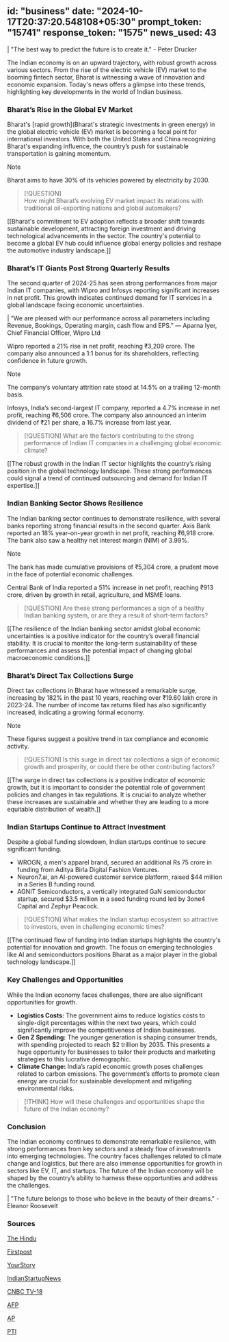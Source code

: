 
id: "business"
date: "2024-10-17T20:37:20.548108+05:30"
prompt_token: "15741"
response_token: "1575"
news_used: 43
------
| "The best way to predict the future is to create it." - Peter Drucker

The Indian economy is on an upward trajectory, with robust growth across various sectors. From the rise of the electric vehicle (EV) market to the booming fintech sector, Bharat is witnessing a wave of innovation and economic expansion. Today's news offers a glimpse into these trends, highlighting key developments in the world of Indian business.

### Bharat’s Rise in the Global EV Market

Bharat's [rapid growth](Bharat's strategic investments in green energy) in the global electric vehicle (EV) market is becoming a focal point for international investors. With both the United States and China recognizing Bharat's expanding influence, the country’s push for sustainable transportation is gaining momentum. 

> [!NOTE]  
> Bharat aims to have 30% of its vehicles powered by electricity by 2030.

> [!QUESTION]  
> How might Bharat’s evolving EV market impact its relations with traditional oil-exporting nations and global automakers?

[[Bharat's commitment to EV adoption reflects a broader shift towards sustainable development, attracting foreign investment and driving technological advancements in the sector. The country's potential to become a global EV hub could influence global energy policies and reshape the automotive industry landscape.]]

### Bharat’s IT Giants Post Strong Quarterly Results

The second quarter of 2024-25 has seen strong performances from major Indian IT companies, with Wipro and Infosys reporting significant increases in net profit.  This growth indicates continued demand for IT services in a global landscape facing economic uncertainties.

| “We are pleased with our performance across all parameters including Revenue, Bookings, Operating margin, cash flow and EPS.” — Aparna Iyer, Chief Financial Officer, Wipro Ltd

Wipro reported a 21% rise in net profit, reaching ₹3,209 crore. The company also announced a 1:1 bonus for its shareholders, reflecting confidence in future growth. 

> [!NOTE] 
> The company’s voluntary attrition rate stood at 14.5% on a trailing 12-month basis.

Infosys, India’s second-largest IT company, reported a 4.7% increase in net profit, reaching ₹6,506 crore. The company also announced an interim dividend of ₹21 per share, a 16.7% increase from last year. 

> [!QUESTION]
> What are the factors contributing to the strong performance of Indian IT companies in a challenging global economic climate?

[[The robust growth in the Indian IT sector highlights the country’s rising position in the global technology landscape. These strong performances could signal a trend of continued outsourcing and demand for Indian IT expertise.]]

### Indian Banking Sector Shows Resilience

The Indian banking sector continues to demonstrate resilience, with several banks reporting strong financial results in the second quarter. Axis Bank reported an 18% year-on-year growth in net profit, reaching ₹6,918 crore. The bank also saw a healthy net interest margin (NIM) of 3.99%. 

> [!NOTE]
> The bank has made cumulative provisions of ₹5,304 crore,  a prudent move in the face of potential economic challenges.

Central Bank of India reported a 51% increase in net profit, reaching ₹913 crore, driven by growth in retail, agriculture, and MSME loans.  

> [!QUESTION]
> Are these strong performances a sign of a healthy Indian banking system, or are they a result of short-term factors?

[[The resilience of the Indian banking sector amidst global economic uncertainties is a positive indicator for the country’s overall financial stability. It is crucial to monitor the long-term sustainability of these performances and assess the potential impact of changing global macroeconomic conditions.]]

### Bharat’s Direct Tax Collections Surge

Direct tax collections in Bharat have witnessed a remarkable surge, increasing by 182% in the past 10 years, reaching over ₹19.60 lakh crore in 2023-24.  The number of income tax returns filed has also significantly increased, indicating a growing formal economy.

> [!NOTE]
> These figures suggest a positive trend in tax compliance and economic activity.

> [!QUESTION]
> Is this surge in direct tax collections a sign of economic growth and prosperity, or could there be other contributing factors? 

[[The surge in direct tax collections is a positive indicator of economic growth, but it is important to consider the potential role of government policies and changes in tax regulations. It is crucial to analyze whether these increases are sustainable and whether they are leading to a more equitable distribution of wealth.]]

### Indian Startups Continue to Attract Investment

Despite a global funding slowdown, Indian startups continue to secure significant funding. 

-  WROGN, a men's apparel brand, secured an additional Rs 75 crore in funding from Aditya Birla Digital Fashion Ventures.
- Neuron7.ai, an AI-powered customer service platform, raised $44 million in a Series B funding round.
- AGNIT Semiconductors, a vertically integrated GaN semiconductor startup, secured $3.5 million in a seed funding round led by 3one4 Capital and Zephyr Peacock. 

> [!QUESTION]
> What makes the Indian startup ecosystem so attractive to investors, even in challenging economic times?

[[The continued flow of funding into Indian startups highlights the country's potential for innovation and growth. The focus on emerging technologies like AI and semiconductors positions Bharat as a major player in the global technology landscape.]]

### Key Challenges and Opportunities

While the Indian economy faces challenges, there are also significant opportunities for growth. 

- **Logistics Costs:** The government aims to reduce logistics costs to single-digit percentages within the next two years, which could significantly improve the competitiveness of Indian businesses. 
- **Gen Z Spending:** The younger generation is shaping consumer trends, with spending projected to reach $2 trillion by 2035. This presents a huge opportunity for businesses to tailor their products and marketing strategies to this lucrative demographic. 
- **Climate Change:** India’s rapid economic growth poses challenges related to carbon emissions. The government’s efforts to promote clean energy are crucial for sustainable development and mitigating environmental risks.

> [!THINK]
> How will these challenges and opportunities shape the future of the Indian economy? 

### Conclusion

The Indian economy continues to demonstrate remarkable resilience, with strong performances from key sectors and a steady flow of investments into emerging technologies. The country faces challenges related to climate change and logistics, but there are also immense opportunities for growth in sectors like EV, IT, and startups. The future of the Indian economy will be shaped by the country’s ability to harness these opportunities and address the challenges. 

| "The future belongs to those who believe in the beauty of their dreams." - Eleanor Roosevelt

### Sources

[The Hindu](https://www.thehindu.com/)

[Firstpost](https://www.firstpost.com/)

[YourStory](https://yourstory.com/)

[IndianStartupNews](https://indianstartupnews.com/)

[CNBC TV-18](https://www.cnbctv18.com/)

[AFP](https://www.afp.com/)

[AP](https://apnews.com/)

[PTI](https://www.ptinews.com/)


